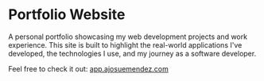 # Portfolio Website
A personal portfolio showcasing my web development projects and work experience. This site is built to highlight the real-world applications I've developed, the technologies I use, and my journey as a software developer. 

Feel free to check it out: [app.ajosuemendez.com](http://app.ajosuemendez.com)

